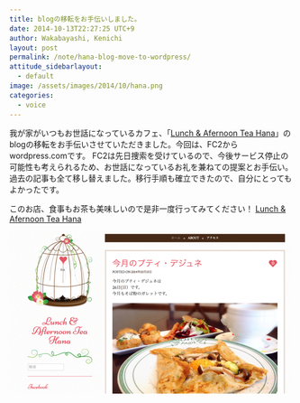 ```yaml
---
title: blogの移転をお手伝いしました。
date: 2014-10-13T22:27:25 UTC+9
author: Wakabayashi, Kenichi
layout: post
permalink: /note/hana-blog-move-to-wordpress/
attitude_sidebarlayout:
  - default
image: /assets/images/2014/10/hana.png
categories:
  - voice
---
```

我が家がいつもお世話になっているカフェ、「[Lunch & Afernoon Tea Hana](https://hanamacaron.wordpress.com/)」のblogの移転をお手伝いさせていただきました。今回は、FC2からwordpress.comです。
FC2は先日捜索を受けているので、今後サービス停止の可能性も考えられるため、お世話になっているお礼を兼ねての提案とお手伝い。過去の記事も全て移し替えました。移行手順も確立できたので、自分にとってもよかったです。

このお店、食事もお茶も美味しいので是非一度行ってみてください！
[Lunch & Afernoon Tea Hana](https://hanamacaron.wordpress.com/)

![Lunch &amp; Afternoon Tea Hana](/assets/images/2014/10/hana.png)
